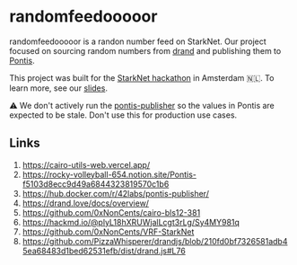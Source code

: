 # randomfeedooooor

randomfeedooooor is a randon number feed on StarkNet. Our project focused on sourcing random numbers from [drand](https://drand.love/) and publishing them to [Pontis](https://github.com/42labs/Pontis).

This project was built for the [StarkNet hackathon](https://starknet.io/latest-updates/starknet-hackathon-amsterdam/) in Amsterdam 🇳🇱. To learn more, see our [slides](https://docs.google.com/presentation/d/1RE6nsiJ3ENVG9I3Rc7RAa0v59WdaJm3cu4JROf81bFo/edit?usp=sharing).

⚠️ We don't actively run the [pontis-publisher](https://github.com/randomfeedooooor/pontis-publisher) so the values in Pontis are expected to be stale. Don't use this for production use cases. 

## Links

1. <https://cairo-utils-web.vercel.app/>
1. <https://rocky-volleyball-654.notion.site/Pontis-f5103d8ecc9d49a6844323819570c1b6>
1. <https://hub.docker.com/r/42labs/pontis-publisher/>
1. <https://drand.love/docs/overview/>
1. <https://github.com/0xNonCents/cairo-bls12-381>
1. <https://hackmd.io/@plyL18hXRUWjalLcgt3rLg/Sy4MY981q>
1. <https://github.com/0xNonCents/VRF-StarkNet>
1. <https://github.com/PizzaWhisperer/drandjs/blob/210fd0bf7326581adb45ea68483d1bed62531efb/dist/drand.js#L76>

